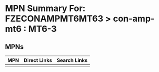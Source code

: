 



# MPN Summary For: FZECONAMPMT6MT63 > con-amp-mt6 : MT6-3

## MPNs
  

|MPN|Direct Links|Search Links|
| :--- | :--- | :--- |
||||
